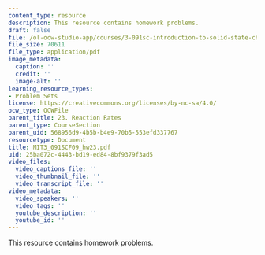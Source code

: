 ```yaml
---
content_type: resource
description: This resource contains homework problems.
draft: false
file: /ol-ocw-studio-app/courses/3-091sc-introduction-to-solid-state-chemistry-fall-2010/25ba072c4443bd19ed848bf9379f3ad5_MIT3_091SCF09_hw23.pdf
file_size: 70611
file_type: application/pdf
image_metadata:
  caption: ''
  credit: ''
  image-alt: ''
learning_resource_types:
- Problem Sets
license: https://creativecommons.org/licenses/by-nc-sa/4.0/
ocw_type: OCWFile
parent_title: 23. Reaction Rates
parent_type: CourseSection
parent_uid: 568956d9-4b5b-b4e9-70b5-553efd337767
resourcetype: Document
title: MIT3_091SCF09_hw23.pdf
uid: 25ba072c-4443-bd19-ed84-8bf9379f3ad5
video_files:
  video_captions_file: ''
  video_thumbnail_file: ''
  video_transcript_file: ''
video_metadata:
  video_speakers: ''
  video_tags: ''
  youtube_description: ''
  youtube_id: ''
---
```

This resource contains homework problems.